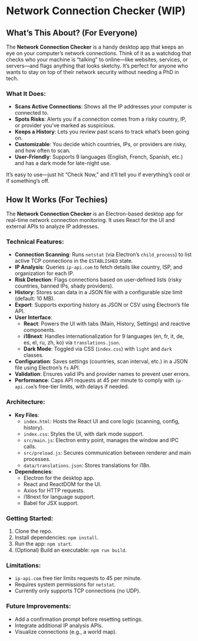 # Network Connection Checker (WIP)

## What’s This About? (For Everyone)

The **Network Connection Checker** is a handy desktop app that keeps an eye on your computer’s network connections. Think of it as a watchdog that checks who your machine is “talking” to online—like websites, services, or servers—and flags anything that looks sketchy. It’s perfect for anyone who wants to stay on top of their network security without needing a PhD in tech.

### What It Does:
- **Scans Active Connections**: Shows all the IP addresses your computer is connected to.
- **Spots Risks**: Alerts you if a connection comes from a risky country, IP, or provider you’ve marked as suspicious.
- **Keeps a History**: Lets you review past scans to track what’s been going on.
- **Customizable**: You decide which countries, IPs, or providers are risky, and how often to scan.
- **User-Friendly**: Supports 9 languages (English, French, Spanish, etc.) and has a dark mode for late-night use.

It’s easy to use—just hit “Check Now,” and it’ll tell you if everything’s cool or if something’s off.

## How It Works (For Techies)

The **Network Connection Checker** is an Electron-based desktop app for real-time network connection monitoring. It uses React for the UI and external APIs to analyze IP addresses.

### Technical Features:
- **Connection Scanning**: Runs `netstat` (via Electron’s `child_process`) to list active TCP connections in the `ESTABLISHED` state.
- **IP Analysis**: Queries `ip-api.com` to fetch details like country, ISP, and organization for each IP.
- **Risk Detection**: Flags connections based on user-defined lists (risky countries, banned IPs, shady providers).
- **History**: Stores scan data in a JSON file with a configurable size limit (default: 10 MB).
- **Export**: Supports exporting history as JSON or CSV using Electron’s file API.
- **User Interface**:
  - **React**: Powers the UI with tabs (Main, History, Settings) and reactive components.
  - **i18next**: Handles internationalization for 9 languages (en, fr, it, de, es, el, ru, zh, ko) via `translations.json`.
  - **Dark Mode**: Toggled via CSS (`index.css`) with `light` and `dark` classes.
- **Configuration**: Saves settings (countries, scan interval, etc.) in a JSON file using Electron’s `fs` API.
- **Validation**: Ensures valid IPs and provider names to prevent user errors.
- **Performance**: Caps API requests at 45 per minute to comply with `ip-api.com`’s free-tier limits, with delays if needed.

### Architecture:
- **Key Files**:
  - `index.html`: Hosts the React UI and core logic (scanning, config, history).
  - `index.css`: Styles the UI, with dark mode support.
  - `src/main.js`: Electron entry point, manages the window and IPC calls.
  - `src/preload.js`: Secures communication between renderer and main processes.
  - `data/translations.json`: Stores translations for i18n.
- **Dependencies**:
  - Electron for the desktop app.
  - React and ReactDOM for the UI.
  - Axios for HTTP requests.
  - i18next for language support.
  - Babel for JSX support.

### Getting Started:
1. Clone the repo.
2. Install dependencies: `npm install`.
3. Run the app: `npm start`.
4. (Optional) Build an executable: `npm run build`.

### Limitations:
- `ip-api.com` free tier limits requests to 45 per minute.
- Requires system permissions for `netstat`.
- Currently only supports TCP connections (no UDP).

### Future Improvements:
- Add a confirmation prompt before resetting settings.
- Integrate additional IP analysis APIs.
- Visualize connections (e.g., a world map).
